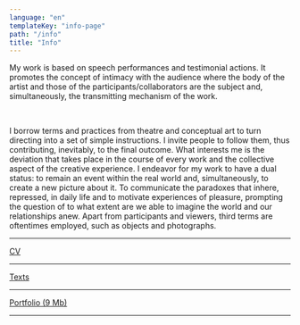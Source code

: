```yaml
---
language: "en"
templateKey: "info-page"
path: "/info"
title: "Info"
---
```

<p>
My work is based on speech performances and testimonial actions. It promotes the concept of intimacy with the audience where the body of the artist and those of the participants/collaborators are the subject and, simultaneously, the transmitting mechanism of the work.
</p>
<br />
<p>
      I borrow terms and practices from theatre and conceptual art to turn directing into a set of simple instructions. I invite people to follow them, thus contributing, inevitably, to the final outcome. What interests me is the deviation that takes place in the course of every work and the collective aspect of the creative experience. I endeavor for my work to have a dual status: to remain an event within the real world and, simultaneously, to create a new picture about it. To communicate the paradoxes that inhere, repressed, in daily life and to motivate experiences of pleasure, prompting the question of to what extent are we able to imagine the world and our relationships anew. Apart from participants and viewers, third terms are oftentimes employed, such as objects and photographs.
    </p>
    <hr />

<p>
<a href='../../pdf/Tsampazi_CV_en.pdf' target='_blank' class='textOverlay'>CV</a>
</p>

<hr />

<p>
<a href='../../pdf/Tsampazi_text_en.pdf' target='_blank' class='textOverlay'>Texts</a>
</p>

<hr />

<p>
<a href='../../pdf/Tsampazi_english_portfolio_9Mb.pdf' target='_blank' class='textOverlay'>Portfolio (9 Mb)</a>
</p>

<hr />
